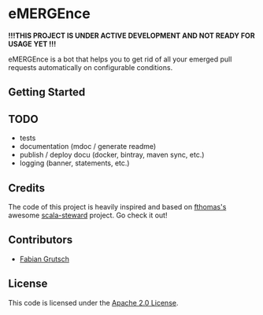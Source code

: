 # eMERGEnce

**!!!THIS PROJECT IS UNDER ACTIVE DEVELOPMENT AND NOT READY FOR USAGE YET !!!**

eMERGEnce is a bot that helps you to get rid of all your emerged pull requests automatically on configurable conditions.

## Getting Started

## TODO

* tests
* documentation (mdoc / generate readme)
* publish / deploy docu (docker, bintray,  maven sync, etc.)
* logging (banner, statements, etc.)

## Credits

The code of this project is heavily inspired and based on [fthomas's](https://github.com/fthomas) awesome [scala-steward](https://github.com/scala-steward-org/scala-steward) project. Go check it out!

## Contributors

* [Fabian Grutsch](https://github.com/fgrutsch)

## License

This code is licensed under the [Apache 2.0 License](https://www.apache.org/licenses/LICENSE-2.0.txt).